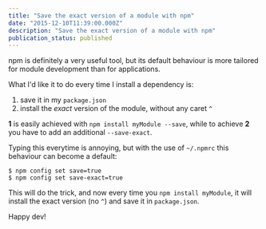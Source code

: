 ```yaml
---
title: "Save the exact version of a module with npm"
date: "2015-12-10T11:39:00.000Z"
description: "Save the exact version of a module with npm"
publication_status: published
---
```


npm is definitely a very useful tool, but its default behaviour is more tailored for module development than for applications.

What I'd like it to do every time I install a dependency is:

1.  save it in my `package.json`
2.  install the _exact_ version of the module, without any caret `^`

**1** is easily achieved with `npm install myModule --save`, while to achieve **2** you have to add an additional `--save-exact`.

Typing this everytime is annoying, but with the use of `~/.npmrc` this behaviour can become a default:

```shell
$ npm config set save=true
$ npm config set save-exact=true
```

This will do the trick, and now every time you `npm install myModule`, it will install the exact version (no `^`) and save it in `package.json`.

Happy dev!

